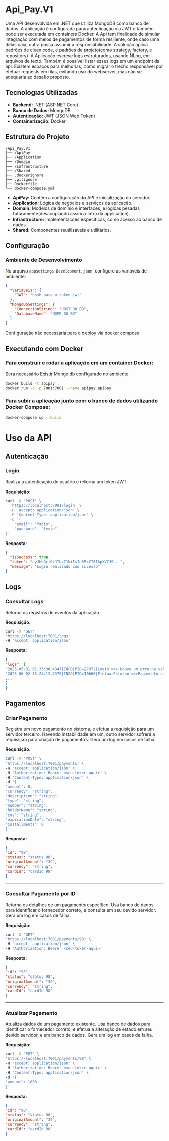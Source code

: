 # Api_Pay.V1

Uma API desenvolvida em .NET que utiliza MongoDB como banco de dados. A aplicação é configurada para autenticação via JWT e também pode ser executada em containers Docker.
A Api tem finalidade de simular integração com meios de pagamentos de forma resiliente, onde caso uma delas caia, outra possa assumir a responsabilidade.
A solução aplica padrões de clean code, e padrões de projeto(como strategy, factory, e repository).
A Aplicação escreve logs estruturados, usando NLog, em arquivos de texto. Também é possível listar esses logs em um endpoint da api.
Existem espaços para melhorias, como migrar o trecho responsável por efetuar requests em filas, evitando uso do webserver, mas não se adequaria ao desafio proposto.

## Tecnologias Utilizadas

- **Backend:** .NET (ASP.NET Core)
- **Banco de Dados:** MongoDB
- **Autenticação:** JWT (JSON Web Token)
- **Containerização:** Docker

## Estrutura do Projeto

```plaintext
/Api_Pay.V1
├── /ApiPay
├── /Application
├── /Domain
├── /Infrastructure
├── /Shared
├── .dockerignore
├── .gitignore
├── Dockerfile
└── docker-compose.yml
```

- **ApiPay:** Contém a configuração da API e inicialização do servidor.
- **Application:** Lógica de negócios e serviços da aplicação.
- **Domain:** Modelos de domínio e interfaces, e lógicas pesadas futuramente(desacoplando assim a infra da application).
- **Infrastructure:** Implementações específicas, como acesso ao banco de dados.
- **Shared:** Componentes reutilizáveis e utilitários.

## Configuração

### Ambiente de Desenvolvimento

No arquivo `appsettings.Development.json`, configure as variáveis de ambiente:

```json
{
  "Variaveis": {
    "JWT": "hash para o token jwt"
  },
  "MongoDbSettings": {
    "ConnectionString": "HOST DO BD",
    "DatabaseName": "NOME DO BD"
  }
}
```

Configuração não necessária para o deploy via docker compose

## Executando com Docker

### Para construir e rodar a aplicação em um container Docker:

Será necessário Existir Mongo db configurado no ambiente.

```bash
docker build -t apipay .
docker run -d -p 7001:7001 --name apipay apipay
```

### Para subir a aplicação junto com o banco de dados utilizando Docker Compose:

```bash
docker-compose up --build
```

# Uso da API

## Autenticação

### Login

Realiza a autenticação do usuário e retorna um token JWT.

**Requisição:**
```bash
curl -X 'POST' \
  'https://localhost:7001/login' \
  -H 'accept: application/json' \
  -H 'Content-Type: application/json' \
  -d '{
    "email": "fabio",
    "password": "teste"
}'
```
**Resposta:**
```json
{
  "isSuccess": true,
  "token": "eyJhbGciOiJIUzI1NiIsInR5cCI6IkpXVCJ9...",
  "message": "Login realizado com sucesso"
}
```

## Logs

### Consultar Logs

Retorna os registros de eventos da aplicação.

**Requisição:**
```bash
curl -X 'GET'
'https://localhost:7001/logs'
-H 'accept: application/json'
```
**Resposta:**
```json
{
"logs": [
"2025-05-31 01:33:30.4347|INFO|PID=27072|Login >>> Houve um erro na validação do token...",
"2025-06-02 15:24:12.7379|INFO|PID=10660|EfetuarEstorno >>>Pagamento não localizado no banco de dados >>> "97"",
...
]
}
```

## Pagamentos

### Criar Pagamento

Registra um novo pagamento no sistema, e efetua a requisição para um servidor terceiro. Havendo instabilidade em um, outro servidor sofrerá a requisição para criação de pagamentos. Gera um log em casos de falha.

**Requisição:**
```bash
curl -X 'POST' \
'https://localhost:7001/payments' \
-H 'accept: application/json' \
-H 'Authorization: Bearer <seu-token-aqui>' \
-H 'Content-Type: application/json' \
-d '{ 
"amount": 0, 
"currency": "string", 
"description": "string",
"type": "string",
"number": "string",
"holderName": "string",
"cvv": "string",
"expirationDate": "string",
"installments": 0
}'
```
**Resposta:**
```json
{
"id": "98",
"status": "status 98",
"originalAmount": "39",
"currency": "string",
"cardId": "cardId 98"
}
```

---

### Consultar Pagamento por ID

Retorna os detalhes de um pagamento específico. Usa banco de dados para identificar o fornecedor correto, e consulta em seu devido servidor. Gera um log em casos de falha.

**Requisição:**
```bash
curl -X 'GET'
'https://localhost:7001/payments/98' \
-H 'accept: application/json' \
-H 'Authorization: Bearer <seu-token-aqui>' 
```
**Resposta:**
```json
{
"id": "98",
"status": "status 98",
"originalAmount": "39",
"currency": "string",
"cardId": "cardId 98"
}
```

---

### Atualizar Pagamento

Atualiza dados de um pagamento existente. Usa banco de dados para identificar o fornecedor correto, e efetua a alteração de estado em seu devido servidor, e em banco de dados. Gera um log em casos de falha.

**Requisição:**
```bash
curl -X 'PUT' \
'https://localhost:7001/payments/98' \
-H 'accept: application/json' \
-H 'Authorization: Bearer <seu-token-aqui>' \
-H 'Content-Type: application/json' \
-d '{
"amount": 1000
}'
```
**Resposta:**
```json
{
"id": "98",
"status": "status 98",
"originalAmount": "39",
"currency": "string",
"cardId": "cardId 98"
}
```
